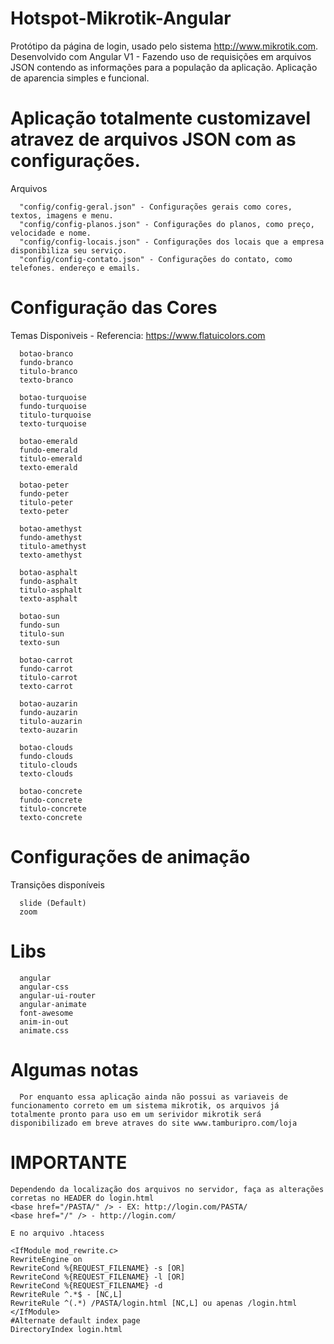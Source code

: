 # Hotspot-Mikrotik-Angular

Protótipo da página de login, usado pelo sistema http://www.mikrotik.com. Desenvolvido com Angular V1 - Fazendo uso de requisições
em arquivos JSON contendo as informações para a população da aplicação. Aplicação de aparencia simples e funcional.

# Aplicação totalmente customizavel atravez de arquivos JSON com as configurações.
  Arquivos
  
      "config/config-geral.json" - Configurações gerais como cores, textos, imagens e menu.
      "config/config-planos.json" - Configurações do planos, como preço, velocidade e nome.
      "config/config-locais.json" - Configurações dos locais que a empresa disponibiliza seu serviço.
      "config/config-contato.json" - Configurações do contato, como telefones. endereço e emails.
      
      
# Configuração das Cores
  Temas Disponiveis - Referencia: https://www.flatuicolors.com
      
      botao-branco
      fundo-branco  
      titulo-branco
      texto-branco
      
      botao-turquoise
      fundo-turquoise  
      titulo-turquoise
      texto-turquoise
      
      botao-emerald
      fundo-emerald  
      titulo-emerald
      texto-emerald
      
      botao-peter
      fundo-peter  
      titulo-peter
      texto-peter
      
      botao-amethyst
      fundo-amethyst  
      titulo-amethyst
      texto-amethyst
      
      botao-asphalt
      fundo-asphalt  
      titulo-asphalt
      texto-asphalt
      
      botao-sun
      fundo-sun  
      titulo-sun
      texto-sun
      
      botao-carrot
      fundo-carrot  
      titulo-carrot
      texto-carrot
      
      botao-auzarin
      fundo-auzarin  
      titulo-auzarin
      texto-auzarin
      
      botao-clouds
      fundo-clouds  
      titulo-clouds
      texto-clouds
      
      botao-concrete
      fundo-concrete  
      titulo-concrete
      texto-concrete
      
# Configurações de animação
  Transições disponíveis
      
      slide (Default)
      zoom

# Libs
      
      angular
      angular-css
      angular-ui-router
      angular-animate
      font-awesome
      anim-in-out
      animate.css
      
# Algumas notas
      
      Por enquanto essa aplicação ainda não possui as variaveis de funcionamento correto em um sistema mikrotik, os arquivos já totalmente pronto para uso em um serividor mikrotik será disponibilizado em breve atraves do site www.tamburipro.com/loja


      
# IMPORTANTE
  
    Dependendo da localização dos arquivos no servidor, faça as alterações corretas no HEADER do login.html
    <base href="/PASTA/" /> - EX: http://login.com/PASTA/
    <base href="/" /> - http://login.com/
    
    E no arquivo .htacess
    
    <IfModule mod_rewrite.c>
    RewriteEngine on
    RewriteCond %{REQUEST_FILENAME} -s [OR]
    RewriteCond %{REQUEST_FILENAME} -l [OR]
    RewriteCond %{REQUEST_FILENAME} -d
    RewriteRule ^.*$ - [NC,L]
    RewriteRule ^(.*) /PASTA/login.html [NC,L] ou apenas /login.html
    </IfModule>
    #Alternate default index page
    DirectoryIndex login.html
    
  
      
      

   
